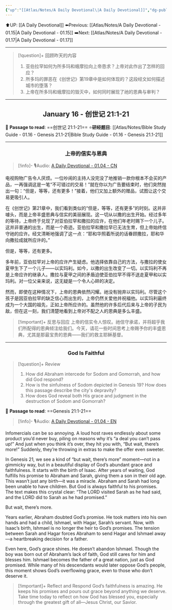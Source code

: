 ```yaml
---
{"up":"[[Atlas/Notes/A Daily Devotional\|A Daily Devotional]]","dg-publish":true,"permalink":"/atlas/notes/a-daily-devotional-01-16/","dgPassFrontmatter":true}
---
```


 ⬆️UP: [[A Daily Devotional]]
⬅️Previous: [[Atlas/Notes/A Daily Devotional - 01.15\|A Daily Devotional - 01.15]]
➡️Next: [[Atlas/Notes/A Daily Devotional - 01.17\|A Daily Devotional - 01.17]]

---

> [!question]+ 回顾昨天的内容
>1.  亚伯拉罕如何为所多玛和蛾摩拉向上帝恳求？上帝对此作出了怎样的回应？
>2. 所多玛的罪恶在《创世记》第19章中是如何体现的？这段经文如何描述城市的堕落？
>3. 上帝在所多玛和蛾摩拉的毁灭中，如何同时展现了祂的恩典与审判？

---
## <center>January 16 - 创世记 21:1-21</center>

📖 **Passage to read**: ==创世记 21:1-21==
⭐**研经题目**: [[Atlas/Notes/Bible Study Guide - 01.16 - Genesis 21.1-21\|Bible Study Guide - 01.16 - Genesis 21.1-21]]

---
### <center>上帝的信实与恩典</center>

> [!info]- 🎙️Audio: [A Daily Devotional - 01.04 - CN]()


电视购物广告令人厌烦。一位吵闹的主持人没完没了地推销一款你根本不会买的产品，一再强调这是一笔“不可错过的交易！”就在你以为广告要结束时，他们突然抛出一句：“但是，等等，还有更多！”接着，他们又加上额外的赠品，试图让这个交易更吸引人。

在《创世记》第21章中，我们看到类似的“但是，等等，还有更多”的时刻。这并非噱头，而是上帝丰盛恩典与信实的美丽展现。这一切从以撒的出生开始。经过多年的等待，上帝终于兑现了对亚伯拉罕和撒拉的应许，在他们年老时赐下一个儿子。这并非普通的出生，而是一个奇迹。亚伯拉罕和撒拉早已无法生育，但上帝始终信守祂的应许。经文清晰地强调了这一点：“耶和华照着所说的话眷顾撒拉，耶和华向撒拉成就所应许的。”

但是，等等，还有更多。

多年前，亚伯拉罕对上帝的应许产生疑虑。他选择依靠自己的方法，与撒拉的使女夏甲生下了一个儿子——以实玛利。如今，以撒的出生改变了一切。以实玛利不再是上帝应许的继承人。撒拉与夏甲之间的矛盾迫使亚伯拉罕不得不送走夏甲和以实玛利。对一位父亲来说，这无疑是一个令人心碎的决定。

然而，即使在这种情况下，上帝的恩典依然闪耀。祂没有抛弃以实玛利。尽管这个孩子是因亚伯拉罕的缺乏信心而出生的，上帝仍然关爱他并祝福他。以实玛利最终成为一个大国的祖先，正如上帝所应许的。虽然他的许多后代后来与上帝的子民为敌，但在这一刻，我们清楚地看到上帝对不配之人的恩典是多么丰盛。

> [!important]+ 反思与回应
上帝的信实令人惊叹。祂信守承诺，并将超乎我们所配得的恩典倾注给我们。今天，请花一些时间思考上帝赐予你的丰盛恩典，尤其是那最宝贵的恩典——我们的救主耶稣基督。



---
### <center>God Is Faithful</center>

> [!question]+ Review
>1. How did Abraham intercede for Sodom and Gomorrah, and how did God respond?
 >2. How is the sinfulness of Sodom depicted in Genesis 19? How does this passage describe the city's depravity?
>3. How does God reveal both His grace and judgment in the destruction of Sodom and Gomorrah?

📖 **Passage to read**: ==Genesis 21:1-21==

> [!info]- 🎙️Audio: [A Daily Devotional - 01.04 - EN]()


Infomercials can be so annoying. A loud host raves endlessly about some product you’d never buy, piling on reasons why it’s “a deal you can’t pass up!” And just when you think it’s over, they hit you with, “But wait, there’s more!” Suddenly, they’re throwing in extras to make the offer even sweeter.

In Genesis 21, we see a kind of “but wait, there’s more” moment—not in a gimmicky way, but in a beautiful display of God’s abundant grace and faithfulness. It starts with the birth of Isaac. After years of waiting, God fulfills his promise to Abraham and Sarah, giving them a son in their old age. This wasn’t just any birth—it was a miracle. Abraham and Sarah had long been unable to have children. But God is always faithful to his promises. The text makes this crystal clear: “The LORD visited Sarah as he had said, and the LORD did to Sarah as he had promised.”

But wait, there’s more.

Years earlier, Abraham doubted God’s promise. He took matters into his own hands and had a child, Ishmael, with Hagar, Sarah’s servant. Now, with Isaac’s birth, Ishmael is no longer the heir to God’s promises. The tension between Sarah and Hagar forces Abraham to send Hagar and Ishmael away—a heartbreaking decision for a father.

Even here, God’s grace shines. He doesn’t abandon Ishmael. Though the boy was born out of Abraham’s lack of faith, God still cares for him and blesses him. Ishmael becomes the father of a great nation, just as God promised. While many of his descendants would later oppose God’s people, this moment shows God’s overflowing grace, even to those who don’t deserve it.

> [!important]+ Reflect and Respond
God’s faithfulness is amazing. He keeps his promises and pours out grace beyond anything we deserve. Take time today to reflect on how God has blessed you, especially through the greatest gift of all—Jesus Christ, our Savior.


